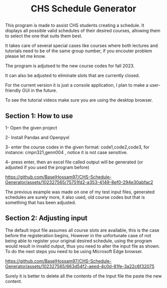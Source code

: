 # <p align="center"> **CHS Schedule Generator** </p>
This program is made to assist CHS students creating a schedule. It displays all possible valid
schedules of their desired courses, allowing them to select the one that suits them best.

It takes care of several special cases like courses where both lectures and tutorials need to be of 
the same group number, if you encouter problem please let me know.

The program is adjutsed to the new course codes for fall 2023.

It can also be adjusted to eliminate slots that are currently closed.

For the current version it is just a console application, I plan to make a user-friendly 
GUI in the future.

To see the tutorial videos make sure you are using the desktop browser.

## **Section 1: How to use**
1- Open the given project

2- Install Pandas and Openpyxl

3- enter the course codes in the given format: code1,code2,code3, for instance: cmpn321,genn004
, notice it is not case sensitive.

4- press enter, then an excel file called output will be generated (or adjusted if you used the program before)




https://github.com/BaselHossam97/CHS-Schedule-Generator/assets/102327565/75751fd2-a353-4149-8ef0-294e30abfac2

The previous example was made on one of my test input files, generated schedules are surely more, it also used,
old course codes but that is something that has been adjusted.




## **Section 2: Adjusting input**

The default input file assumes all course slots are available, this is the case before the registeration begins,
However in the unfortunate case of not being able to register your original desired schedule, using the program 
would result in invalid output, thus you need to alter the input file as shown.
To do the next steps you need to be using Microsoft Edge browser.


https://github.com/BaselHossam97/CHS-Schedule-Generator/assets/102327565/663d54f2-aeed-4c0d-81fe-3a22c6f32075

Surely it is better to delete all the contents of the Input file the paste the new content.






